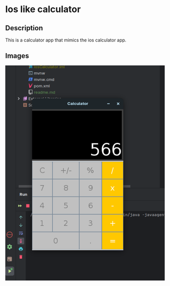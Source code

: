 # Ios like calculator

## Description

This is a calculator app that mimics the ios calculator app.


## Images 
![renduApp.png](renduApp.png)